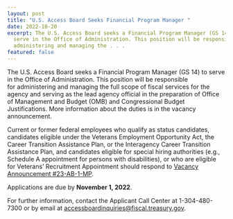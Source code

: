 ```yaml
---
layout: post
title: "U.S. Access Board Seeks Financial Program Manager "
date: 2022-10-20
excerpt: The U.S. Access Board seeks a Financial Program Manager (GS 14) to
  serve in the Office of Administration. This position will be responsible for
  administering and managing the . . .
featured: false
---
```

The U.S. Access Board seeks a Financial Program Manager (GS 14) to serve in the Office of Administration. This position will be responsible for administering and managing the full scope of fiscal services for the agency and serving as the lead agency official in the preparation of Office of Management and Budget (OMB) and Congressional Budget Justifications. More information about the duties is in the vacancy announcement.    

Current or former federal employees who qualify as status candidates, candidates eligible under the Veterans Employment Opportunity Act, the Career Transition Assistance Plan, or the Interagency Career Transition Assistance Plan, and candidates eligible for special hiring authorities (e.g., Schedule A appointment for persons with disabilities), or who are eligible for Veterans’ Recruitment Appointment should respond to [Vacancy Announcement #23-AB-1-MP](https://www.usajobs.gov/job/684247300). 

Applications are due by **November 1, 2022**.   

For further information, contact the Applicant Call Center at 1-304-480-7300 or by email at [accessboardinquiries@fiscal.treasury.gov](mailto:accessboardinquiries@fiscal.treasury.gov).
